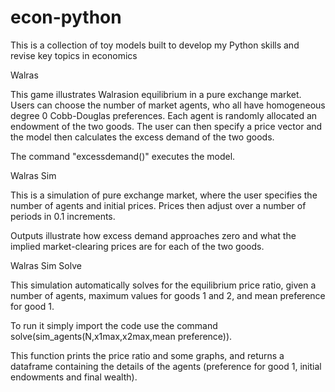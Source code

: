 # econ-python


This is a collection of toy models built to develop my Python skills
and revise key topics in economics

Walras

This game illustrates Walrasion equilibrium in a pure exchange market. Users can choose the number of market agents, who all have homogeneous degree 0 Cobb-Douglas preferences.  Each agent is randomly allocated an endowment of the two goods.  The user can then specify a price vector and the model then calculates the excess demand of the two goods.

The command "excessdemand()" executes the model.

Walras Sim

This is a simulation of pure exchange market, where the user specifies the number of agents and initial prices. Prices then adjust over a number of periods in 0.1 increments.

Outputs illustrate how excess demand approaches zero and what the implied market-clearing prices are for each of the two goods.

Walras Sim Solve

This simulation automatically solves for the equilibrium price ratio, given a number of agents, maximum values for goods 1 and 2, and mean preference for good 1.

To run it simply import the code use the command solve(sim_agents(N,x1max,x2max,mean preference)).

This function prints the price ratio and some graphs, and returns a dataframe containing the details of the agents (preference for good 1, initial endowments and final wealth).